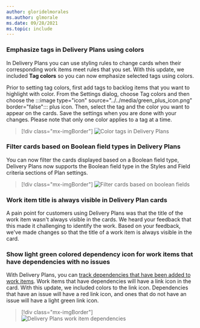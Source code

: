 ```yaml
---
author: gloridelmorales
ms.author: glmorale
ms.date: 09/28/2021
ms.topic: include
---
```


### Emphasize tags in Delivery Plans using colors

In Delivery Plans you can use styling rules to change cards when their corresponding work items meet rules that you set. With this update, we included **Tag colors** so you can now emphasize selected tags using colors. 

Prior to setting tag colors, first add tags to backlog items that you want to highlight with color. From the Settings dialog, choose Tag colors and then choose the :::image type="icon" source="../../media/green_plus_icon.png" border="false"::: plus icon. Then, select the tag and the color you want to appear on the cards. Save the settings when you are done with your changes. Please note that only one color applies to a tag at a time.

> [!div class="mx-imgBorder"]
> ![Color tags in Delivery Plans](../../media/193-boards-01.png)

### Filter cards based on Boolean field types in Delivery Plans 

You can now filter the cards displayed based on a Boolean field type, Delivery Plans now supports the Boolean field type in the Styles and Field criteria sections of Plan settings.

> [!div class="mx-imgBorder"]
> ![Filter cards based on boolean fields](../../media/193-boards-04.png)

### Work item title is always visible in Delivery Plan cards 

A pain point for customers using Delivery Plans was that the title of the work item wasn't always visible in the cards. We heard your feedback that this made it challenging to identify the work. Based on your feedback, we've made changes so that the title of a work item is always visible in the card.

### Show light green colored dependency icon for work items that have dependencies with no issues

With Delivery Plans, you can [track dependencies that have been added to work items](/azure/devops/boards/plans/track-dependencies?view=azure-devops&preserve-view=true). Work items that have dependencies will have a link icon in the card. With this update, we included colors to the link icon. Dependencies that have an issue will have a red link icon, and ones that do not have an issue will have a light green link icon.

> [!div class="mx-imgBorder"]
> ![Delivery Plans work item dependencies](../../media/193-boards-02.png)
